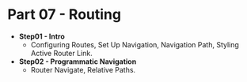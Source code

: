 # Part 07 - Routing

- **Step01 - Intro**
  - Configuring Routes, Set Up Navigation, Navigation Path, Styling Active Router Link.
- **Step02 - Programmatic Navigation**
  - Router Navigate, Relative Paths.